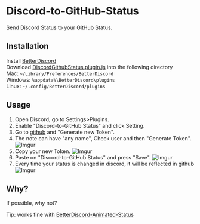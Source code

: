 # Discord-to-GitHub-Status
 Send Discord Status to your GitHub Status.

## Installation
Install [BetterDiscord](https://github.com/rauenzi/BetterDiscordApp)\
Download [DiscordGithubStatus.plugin.js](https://raw.githubusercontent.com/silentdefault/Discord-to-GitHub-Status/master/DiscordGithubStatus.plugin.js) into the following directory\
Mac: `~/Library/Preferences/BetterDiscord`\
Windows: `%appdata%\BetterDiscord\plugins`\
Linux: `~/.config/BetterDiscord/plugins`

## Usage
1. Open Discord, go to Settings>Plugins.
1. Enable "Discord-to-GitHub Status" and click Setting.
1. Go to [github](https://github.com/settings/tokens) and "Generate new Token".
1. The note can have "any name", Check user and then "Generate Token".
![Imgur](https://i.imgur.com/Izp3tH5.png)
1. Copy your new Token.
![Imgur](https://i.imgur.com/apS97zC.png)
1. Paste on "Discord-to-GitHub Status" and press "Save".
![Imgur](https://i.imgur.com/CsvLSSH.png)
1. Every time your status is changed in discord, it will be reflected in github
![Imgur](https://i.imgur.com/ZLKFms5.png)

## Why?
If possible, why not?

Tip: works fine with [BetterDiscord-Animated-Status](https://github.com/toluschr/BetterDiscord-Animated-Status)
